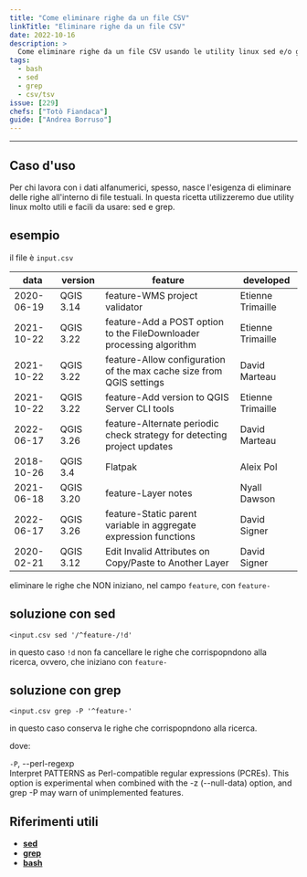 ```yaml
---
title: "Come eliminare righe da un file CSV"
linkTitle: "Eliminare righe da un file CSV"
date: 2022-10-16
description: >
  Come eliminare righe da un file CSV usando le utility linux sed e/o grep.
tags:
  - bash
  - sed
  - grep
  - csv/tsv
issue: [229]
chefs: ["Totò Fiandaca"]
guide: ["Andrea Borruso"]
---
```


---

## Caso d'uso

Per chi lavora con i dati alfanumerici, spesso, nasce l'esigenza di eliminare delle righe all'interno di file testuali. In questa ricetta utilizzeremo due utility linux molto utili e facili da usare: sed e grep.

## esempio

il file è `input.csv`

| data       | version   | feature                                                                 | developed         |
| ---------- | --------- | ----------------------------------------------------------------------- | ----------------- |
| 2020-06-19 | QGIS 3.14 | feature-WMS project validator                                           | Etienne Trimaille |
| 2021-10-22 | QGIS 3.22 | feature-Add a POST option to the FileDownloader processing algorithm    | Etienne Trimaille |
| 2021-10-22 | QGIS 3.22 | feature-Allow configuration of the max cache size from QGIS settings    | David Marteau     |
| 2021-10-22 | QGIS 3.22 | feature-Add version to QGIS Server CLI tools                            | Etienne Trimaille |  | 3Liz |
| 2022-06-17 | QGIS 3.26 | feature-Alternate periodic check strategy for detecting project updates | David Marteau     |
| 2018-10-26 | QGIS 3.4  | Flatpak                                                                 | Aleix Pol         |
| 2021-06-18 | QGIS 3.20 | feature-Layer notes                                                     | Nyall Dawson      |
| 2022-06-17 | QGIS 3.26 | feature-Static parent variable in aggregate expression functions        | David Signer      |
| 2020-02-21 | QGIS 3.12 | Edit Invalid Attributes on Copy/Paste to Another Layer                  | David Signer      |

eliminare le righe che NON iniziano, nel campo `feature`, con `feature-`

## soluzione con sed

```
<input.csv sed '/^feature-/!d'
```
in questo caso `!d` non fa cancellare le righe che corrispopndono alla ricerca, ovvero, che iniziano con `feature-`

## soluzione con grep

```
<input.csv grep -P '^feature-'
```

in questo caso conserva le righe che corrispopndono alla ricerca.

dove:

`-P`, --perl-regexp</br>
Interpret  PATTERNS  as  Perl-compatible regular expressions (PCREs).  This option is experimental when
combined with the -z (--null-data) option, and grep -P may warn of unimplemented features.


## Riferimenti utili

- [**sed**](https://it.wikipedia.org/wiki/Sed_(Unix))
- [**grep**](https://it.wikipedia.org/wiki/Grep)
- [**bash**](https://it.wikipedia.org/wiki/Bash)
